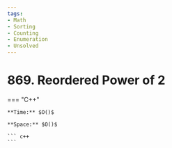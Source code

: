 ```yaml
---
tags:
- Math
- Sorting
- Counting
- Enumeration
- Unsolved
---
```



# 869. Reordered Power of 2

=== "C++"

    **Time:** $O()$

    **Space:** $O()$

    ``` c++
    ```